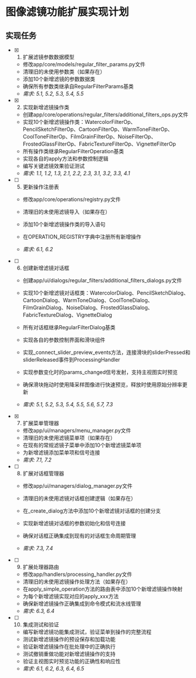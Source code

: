 # 图像滤镜功能扩展实现计划

## 实现任务

- [x] 1. 扩展滤镜参数数据模型


  - 修改app/core/models/regular_filter_params.py文件
  - 清理旧的未使用参数类（如果存在）
  - 添加10个新增滤镜的参数数据类
  - 确保所有参数类继承自RegularFilterParams基类
  - _需求: 5.1, 5.2, 5.3, 5.4, 5.5_

- [x] 2. 实现新增滤镜操作类


  - 创建app/core/operations/regular_filters/additional_filters_ops.py文件
  - 实现10个新增滤镜操作类：WatercolorFilterOp、PencilSketchFilterOp、CartoonFilterOp、WarmToneFilterOp、CoolToneFilterOp、FilmGrainFilterOp、NoiseFilterOp、FrostedGlassFilterOp、FabricTextureFilterOp、VignetteFilterOp
  - 所有操作类继承RegularFilterOperation基类
  - 实现各自的apply方法和参数控制逻辑
  - 编写关键滤镜效果验证测试
  - _需求: 1.1, 1.2, 1.3, 2.1, 2.2, 2.3, 3.1, 3.2, 3.3, 4.1_



- [ ] 5. 更新操作注册表
  - 修改app/core/operations/registry.py文件
  - 清理旧的未使用滤镜导入（如果存在）
  - 添加10个新增滤镜操作类的导入语句
  - 在OPERATION_REGISTRY字典中注册所有新增操作


  - _需求: 6.1, 6.2_

- [ ] 6. 创建新增滤镜对话框
  - 创建app/ui/dialogs/regular_filters/additional_filters_dialogs.py文件
  - 实现10个新增滤镜对话框类：WatercolorDialog、PencilSketchDialog、CartoonDialog、WarmToneDialog、CoolToneDialog、FilmGrainDialog、NoiseDialog、FrostedGlassDialog、FabricTextureDialog、VignetteDialog
  - 所有对话框继承RegularFilterDialog基类
  - 实现各自的参数控制界面和滑块组件
  - 实现_connect_slider_preview_events方法，连接滑块的sliderPressed和sliderReleased事件到ProcessingHandler


  - 实现参数变化时的params_changed信号发射，支持主视图实时预览
  - 确保滑块拖动时使用降采样图像进行快速预览，释放时使用原始分辨率更新
  - _需求: 5.1, 5.2, 5.3, 5.4, 5.5, 5.6, 5.7, 7.3_

- [x] 7. 扩展菜单管理器


  - 修改app/ui/managers/menu_manager.py文件
  - 清理旧的未使用滤镜菜单项（如果存在）
  - 在现有的常规滤镜子菜单中添加10个新增滤镜菜单项
  - 为新增滤镜添加菜单项和信号连接
  - _需求: 7.1, 7.2_



- [ ] 8. 扩展对话框管理器
  - 修改app/ui/managers/dialog_manager.py文件
  - 清理旧的未使用滤镜对话框创建逻辑（如果存在）
  - 在_create_dialog方法中添加10个新增滤镜对话框的创建分支
  - 实现新增滤镜对话框的参数初始化和信号连接
  - 确保对话框正确集成到现有的对话框生命周期管理

  - _需求: 7.3, 7.4_

- [ ] 9. 扩展处理器路由
  - 修改app/handlers/processing_handler.py文件
  - 清理旧的未使用滤镜操作处理方法（如果存在）
  - 在apply_simple_operation方法的路由表中添加10个新增滤镜操作映射
  - 为每个新增滤镜实现对应的apply_xxx方法
  - 确保新增滤镜操作正确集成到命令模式和流水线管理
  - _需求: 6.3, 6.4_

- [ ] 10. 集成测试和验证
  - 编写新增滤镜功能集成测试，验证菜单到操作的完整流程
  - 测试新增滤镜操作的预设保存和加载功能
  - 验证新增滤镜操作在批处理中的正确执行
  - 测试撤销重做功能对新增滤镜操作的支持
  - 验证主视图实时预览功能的正确性和响应性
  - _需求: 6.1, 6.2, 6.3, 6.4, 6.5_